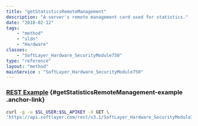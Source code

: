 ```yaml
---
title: "getStatisticsRemoteManagement"
description: "A server's remote management card used for statistics."
date: "2018-02-12"
tags:
    - "method"
    - "sldn"
    - "Hardware"
classes:
    - "SoftLayer_Hardware_SecurityModule750"
type: "reference"
layout: "method"
mainService : "SoftLayer_Hardware_SecurityModule750"
---
```


### [REST Example](#getStatisticsRemoteManagement-example) <a href="/article/rest/"><i class="fas fa-question"></i></a> {#getStatisticsRemoteManagement-example .anchor-link} 
```bash
curl -g -u $SL_USER:$SL_APIKEY -X GET \
'https://api.softlayer.com/rest/v3.1/SoftLayer_Hardware_SecurityModule750/{SoftLayer_Hardware_SecurityModule750ID}/getStatisticsRemoteManagement'
```
